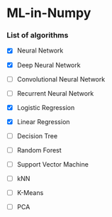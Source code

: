 # ML-in-Numpy

### List of algorithms

- [X] Neural Network
- [X] Deep Neural Network
- [ ] Convolutional Neural Network
- [ ] Recurrent Neural Network

- [X] Logistic Regression
- [X] Linear Regression
- [ ] Decision Tree
- [ ] Random Forest
- [ ] Support Vector Machine

- [ ] kNN
- [ ] K-Means
- [ ] PCA
